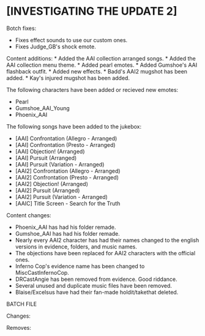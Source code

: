 # [INVESTIGATING THE UPDATE 2]

Botch fixes:
   * Fixes effect sounds to use our custom ones.
   * Fixes Judge_GB's shock emote.

Content additions:
    * Added the AAI collection arranged songs.
    * Added the AAI collection menu theme.
    * Added pearl emotes.
    * Added Gumshoe's AAI flashback outfit.
    * Added new effects.
    * Badd's AAI2 mugshot has been added.
    * Kay's injured mugshot has been added.

The following characters have been added or recieved new emotes:
   * Pearl
   * Gumshoe_AAI_Young
   * Phoenix_AAI

The following songs have been added to the jukebox:
   * [AAI] Confrontation (Allegro - Arranged)
   * [AAI] Confrontation (Presto - Arranged)
   * [AAI] Objection! (Arranged)
   * [AAI] Pursuit (Arranged)
   * [AAI] Pursuit (Variation - Arranged)
   * [AAI2] Confrontation (Allegro - Arranged)
   * [AAI2] Confrontation (Presto - Arranged)
   * [AAI2] Objection! (Arranged)
   * [AAI2] Pursuit (Arranged)
   * [AAI2] Pursuit (Variation - Arranged)
   * [AAIC] Title Screen - Search for the Truth

Content changes:
   * Phoenix_AAI has had his folder remade.
   * Gumshoe_AAI has had his folder remade.
   * Nearly every AAI2 character has had their names changed to the english versions in evidence, folders, and music names.
   * The objections have been replaced for AAI2 characters with the official ones.
   * Inferno Cop's evidence name has been changed to MiscCastInfernoCop.
   * DRCastAngie has been removed from evidence. Good riddance.
   * Several unused and duplicate music files have been removed.
   * Blaise/Excelsus have had their fan-made holdit/takethat deleted.
 
BATCH FILE
  
Changes:

Removes:



